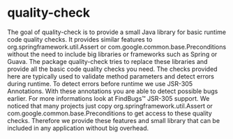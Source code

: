 quality-check
=============

The goal of quality-check is to provide a small Java library for basic runtime code quality checks. It provides similar features to org.springframework.util.Assert or com.google.common.base.Preconditions without the need to include big libraries or frameworks such as Spring or Guava. The package quality-check tries to replace these libraries and provide all the basic code quality checks you need.  The checks provided here are typically used to validate method parameters and detect errors during runtime. To detect errors before runtime we use JSR-305 Annotations. With these annotations you are able to detect possible bugs earlier. For more informations look at FindBugs™ JSR-305 support.  We noticed that many projects just copy org.springframework.util.Assert or com.google.common.base.Preconditions to get access to these quality checks. Therefore we provide these features and small library that can be included in any application without big overhead.

